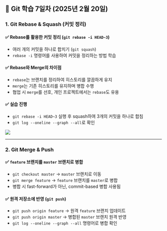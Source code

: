 ## 📁 Git 학습 7일차 (2025년 2월 20일)

### **1. Git Rebase & Squash (커밋 정리)**

#### ✅ **Rebase를 활용한 커밋 정리 (`git rebase -i HEAD~3`)**
- 여러 개의 커밋을 하나로 합치기 (`git squash`)
- `rebase -i` 명령어를 사용하여 커밋을 정리하는 방법 학습

#### ✅ **Rebase와 Merge의 차이점**
- `rebase`는 브랜치를 정리하여 히스토리를 깔끔하게 유지
- `merge`는 기존 히스토리를 유지하며 병합 수행
- 협업 시 `merge`를 선호, 개인 프로젝트에서는 `rebase`도 유용

#### ✅ **실습 진행**
- `git rebase -i HEAD~3` 실행 후 squash하여 3개의 커밋을 하나로 합침
- `git log --oneline --graph --all`로 확인

![](https://i.ibb.co/bg7qcRF0/2025-02-20-19-34-19.png)

---

### **2. Git Merge & Push**
#### ✅ **`feature` 브랜치를 `master` 브랜치로 병합**
- `git checkout master` → `master` 브랜치로 이동
- `git merge feature` → `feature` 브랜치를 `master`로 병합
- 병합 시 fast-forward가 아닌, commit-based 병합 사용됨

#### ✅ **원격 저장소에 반영 (`git push`)**
- `git push origin feature` → 원격 `feature` 브랜치 업데이트
- `git push origin master` → 병합된 `master` 브랜치 원격 반영
- `git log --oneline --graph --all` 명령어로 병합 확인
